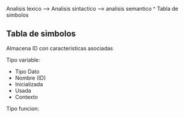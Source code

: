 Analisis lexico --> Analisis sintactico --> analisis semantico
                                                     ^
                                             Tabla de simbolos
                                             
                                             
## Tabla de simbolos

Almacena ID con caracteristicas asociadas

Tipo variable:
  - Tipo Dato
  - Nombre (ID)
  - Inicializada
  - Usada
  - Contexto
  
Tipo funcion:

